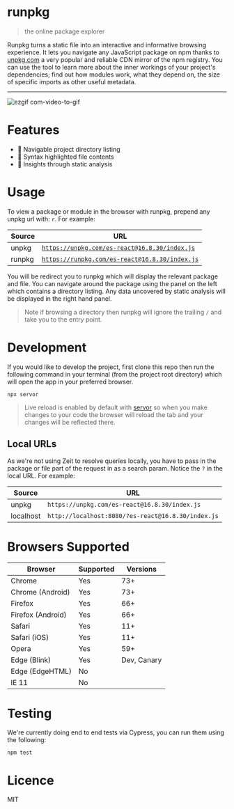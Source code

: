 # runpkg

> the online package explorer

Runpkg turns a static file into an interactive and informative browsing experience. It lets you navigate any JavaScript package on npm thanks to [unpkg.com](https://unpkg.com) a very popular and reliable CDN mirror of the npm registry. You can use the tool to learn more about the inner workings of your project's dependencies; find out how modules work, what they depend on, the size of specific imports as other useful metadata.

---

![ezgif com-video-to-gif](https://user-images.githubusercontent.com/1457604/57516159-1a539d80-730c-11e9-9735-3b34a3ebafde.gif)

# Features

- 🔭 Navigable project directory listing
- 🎨 Syntax highlighted file contents
- 📝 Insights through static analysis

# Usage

To view a package or module in the browser with runpkg, prepend any unpkg url with: `r`. For example:

| Source | URL                                                                                            |
| ------ | ---------------------------------------------------------------------------------------------- |
| unpkg  | [`https://unpkg.com/es-react@16.8.30/index.js`](https://unpkg.com/es-react@16.8.30/index.js)   |
| runpkg | [`https://runpkg.com/es-react@16.8.30/index.js`](https://runpkg.com/es-react@16.8.30/index.js) |

You will be redirect you to runpkg which will display the relevant package and file. You can navigate around the package using the panel on the left which contains a directory listing. Any data uncovered by static analysis will be displayed in the right hand panel.

> Note if browsing a directory then runpkg will ignore the trailing `/` and take you to the entry point.

# Development

If you would like to develop the project, first clone this repo then run the following command in your terminal (from the project root directory) which will open the app in your preferred browser.

```
npx servor
```

> Live reload is enabled by default with [servor](https://github.com/lukejacksonn/servor) so when you make changes to your code the browser will reload the tab and your changes will be reflected there.

## Local URLs

As we're not using Zeit to resolve queries locally, you have to pass in the package or file part of the request in as a search param. Notice the `?` in the local URL. For example:

| Source    | URL                                                |
| --------- | -------------------------------------------------- |
| unpkg     | `https://unpkg.com/es-react@16.8.30/index.js`      |
| localhost | `http://localhost:8080/?es-react@16.8.30/index.js` |

# Browsers Supported

| Browser           | Supported | Versions    |
| ----------------- | --------- | ----------- |
| Chrome            | Yes       | 73+         |
| Chrome (Android)  | Yes       | 73+         |
| Firefox           | Yes       | 66+         |
| Firefox (Android) | Yes       | 66+         |
| Safari            | Yes       | 11+         |
| Safari (iOS)      | Yes       | 11+         |
| Opera             | Yes       | 59+         |
| Edge (Blink)      | Yes       | Dev, Canary |
| Edge (EdgeHTML)   | No        |             |
| IE 11             | No        |             |

# Testing

We're currently doing end to end tests via Cypress, you can run them using the following:

```
npm test
```

# Licence

MIT

